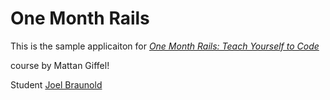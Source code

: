 # One Month Rails

This is the sample applicaiton for
[*One Month Rails: Teach Yourself to Code*](http://onemonthrails.com)

course by Mattan Giffel!

Student [Joel Braunold](http://braunold.wordpress.com)
